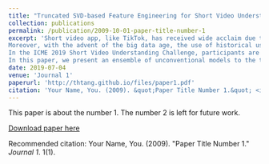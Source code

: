 ```yaml
---
title: "Truncated SVD-based Feature Engineering for Short Video Understanding and Recommendation"
collection: publications
permalink: /publication/2009-10-01-paper-title-number-1
excerpt: 'Short video app, like TikTok, has received wide acclaim due to the prevalence of social media and the availability of recording devices such as mobile phones. 
Moreover, with the advent of the big data age, the use of historical user behaviors from multi-modal resources plays a pivotal role in the video recommendation system. 
In the ICME 2019 Short Video Understanding Challenge, participants are asked to predict whether a user will \textit{finish} and \textit{like} a specific short video along with its multi-modal features, i.e., the problem is formulated as a click-through rate prediction task.
In this paper, we present an ensemble of unconventional models to the task, including tailored neural networks structure based on Compressed Interaction Network (CIN) and Gradient Boosting Decision Trees (GDBTs) using classic SVD-based features. We achieved a weighted AUC score of 0.8029 and 0.8037 on the Public and Private Leaderboard\footnote{\href{https://biendata.com/competition/icmechallenge2019/final-leaderboard/}{https://biendata.com/competition/icmechallenge2019/final-leaderboard/}} of track2, respectively, and ended up with the 3$^{rd}$ place in the competition.'
date: 2019-07-04
venue: 'Journal 1'
paperurl: 'http://thtang.github.io/files/paper1.pdf'
citation: 'Your Name, You. (2009). &quot;Paper Title Number 1.&quot; <i>Journal 1</i>. 1(1).'
---
```

This paper is about the number 1. The number 2 is left for future work.

[Download paper here](http://thtang.github.io/files/paper1.pdf)

Recommended citation: Your Name, You. (2009). "Paper Title Number 1." <i>Journal 1</i>. 1(1).